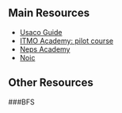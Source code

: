 ## Main Resources
- [Usaco Guide](https://usaco.guide/)
- [ITMO Academy: pilot course](https://codeforces.com/edu/course/2)
- [Neps Academy](https://neps.academy/br/courses)
- [Noic](https://noic.com.br/materiais-informatica/roteiro-de-estudos/)

## Other Resources
###BFS
